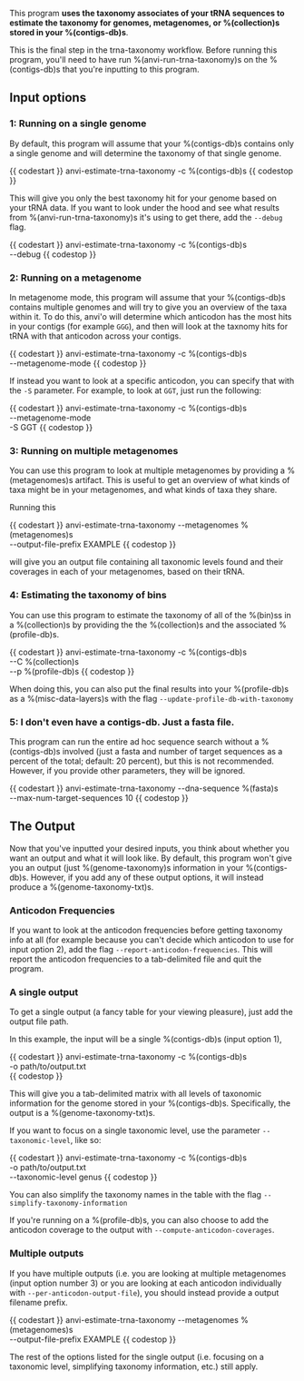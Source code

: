 This program **uses the taxonomy associates of your tRNA sequences to estimate the taxonomy for genomes, metagenomes, or %(collection)s stored in your %(contigs-db)s**. 

This is the final step in the trna-taxonomy workflow. Before running this program, you'll need to have run %(anvi-run-trna-taxonomy)s on the %(contigs-db)s that you're inputting to this program.

## Input options 

### 1: Running on a single genome

By default, this program will assume that your %(contigs-db)s contains only a single genome and will determine the taxonomy of that single genome.   

{{ codestart }}
anvi-estimate-trna-taxonomy -c %(contigs-db)s
{{ codestop }}

This will give you only the best taxonomy hit for your genome based on your tRNA data. If you want to look under the hood and see what results from %(anvi-run-trna-taxonomy)s it's using to get there, add the `--debug` flag. 

{{ codestart }}
anvi-estimate-trna-taxonomy -c %(contigs-db)s \
                           --debug 
{{ codestop }}

### 2: Running on a metagenome

In metagenome mode, this program will assume that your %(contigs-db)s contains multiple genomes and will try to give you an overview of the taxa within it.  To do this, anvi'o will determine which anticodon has the most hits in your contigs (for example `GGG`), and then will look at the taxnomy hits for tRNA with that anticodon across your contigs. 

{{ codestart }}
anvi-estimate-trna-taxonomy -c %(contigs-db)s \
                           --metagenome-mode 
{{ codestop }}

If instead you want to look at a specific anticodon, you can specify that with the `-S` parameter. For example, to look at `GGT`, just run the following: 

{{ codestart }}
anvi-estimate-trna-taxonomy -c %(contigs-db)s \
                           --metagenome-mode \
                           -S GGT
{{ codestop }}

### 3: Running on multiple metagenomes

You can use this program to look at multiple metagenomes by providing a %(metagenomes)s artifact. This is useful to get an overview of what kinds of taxa might be in your metagenomes, and what kinds of taxa they share. 

Running this

{{ codestart }}
anvi-estimate-trna-taxonomy --metagenomes %(metagenomes)s \
                           --output-file-prefix EXAMPLE
{{ codestop }}

will give you an output file containing all taxonomic levels found and their coverages in each of your metagenomes, based on their tRNA. 

### 4: Estimating the taxonomy of bins 

You can use this program to estimate the taxonomy of all of the %(bin)ss in a %(collection)s by providing the the %(collection)s and the associated %(profile-db)s. 

{{ codestart }}
anvi-estimate-trna-taxonomy -c %(contigs-db)s \
                           --C %(collection)s  \
                           --p %(profile-db)s 
{{ codestop }}

When doing this, you can also put the final results into your %(profile-db)s as a %(misc-data-layers)s with the flag `--update-profile-db-with-taxonomy`

### 5: I don't even have a contigs-db. Just a fasta file. 

This program can run the entire ad hoc sequence search without a %(contigs-db)s involved (just a fasta and number of target sequences as a percent of the total; default: 20 percent), but this is not recommended. However, if you provide other parameters, they will be ignored. 

{{ codestart }}
anvi-estimate-trna-taxonomy --dna-sequence %(fasta)s \
                           --max-num-target-sequences 10
{{ codestop }}

## The Output

Now that you've inputted your desired inputs, you think about whether you want an output and what it will look like. By default, this program won't give you an output (just %(genome-taxonomy)s information in your %(contigs-db)s. However, if you add any of these output options, it will instead produce a %(genome-taxonomy-txt)s. 

### Anticodon Frequencies

If you want to look at the anticodon frequencies before getting taxonomy info at all (for example because you can't decide which anticodon to use for input option 2), add the flag `--report-anticodon-frequencies`. This will report the anticodon frequencies to a tab-delimited file and quit the program. 

### A single output 

To get a single output (a fancy table for your viewing pleasure), just add the output file path. 

In this example, the input will be a single %(contigs-db)s (input option 1), 

{{ codestart }}
anvi-estimate-trna-taxonomy -c %(contigs-db)s \
                           -o path/to/output.txt  
{{ codestop }}

This will give you a tab-delimited matrix with all levels of taxonomic information for the genome stored in your %(contigs-db)s. Specifically, the output is a %(genome-taxonomy-txt)s. 

If you want to focus on a single taxonomic level, use the parameter `--taxonomic-level`, like so:

{{ codestart }}
anvi-estimate-trna-taxonomy -c %(contigs-db)s \
                           -o path/to/output.txt  \
                           --taxonomic-level genus 
{{ codestop }}

You can also simplify the taxonomy names in the table with the flag `--simplify-taxonomy-information`

If you're running on a %(profile-db)s, you can also choose to add the anticodon coverage to the output with `--compute-anticodon-coverages`. 

### Multiple outputs

If you have multiple outputs (i.e. you are looking at multiple metagenomes (input option number 3) or you are looking at each anticodon individually with `--per-anticodon-output-file`), you should instead provide a output filename prefix.  

{{ codestart }}
anvi-estimate-trna-taxonomy --metagenomes %(metagenomes)s \
                           --output-file-prefix EXAMPLE
{{ codestop }}

The rest of the options listed for the single output (i.e. focusing on a taxonomic level, simplifying taxonomy information, etc.) still apply. 
